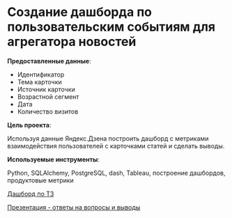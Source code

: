# Создание дашборда по пользовательским событиям для агрегатора новостей

**Предоставленные данные**:

- Идентификатор
- Тема карточки
- Источник карточки
- Возрастной сегмент
- Дата
- Количество визитов

**Цель проекта**:

Используя данные Яндекс.Дзена построить дашборд с метриками взаимодействия пользователей с карточками статей и сделать выводы.

**Используемые инструменты**:

Python, SQLAlchemy, PostgreSQL, dash, Tableau, построение дашбордов, продуктовые метрики

[Дашборд по ТЗ](https://public.tableau.com/app/profile/.85962202/viz/Yandex_Dzen_16490924122890/Yandex_Dzen?publish=yes)

[Презентация - ответы на вопросы и выводы](https://drive.google.com/file/d/1rlZE5qlj7hhRgIfiL26PRHIg9Ggjqf6F/view?usp=sharing)
